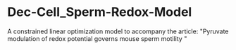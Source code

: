# Dec-Cell_Sperm-Redox-Model
A constrained linear optimization model to accompany the article: "Pyruvate modulation of redox potential governs mouse sperm motility "
